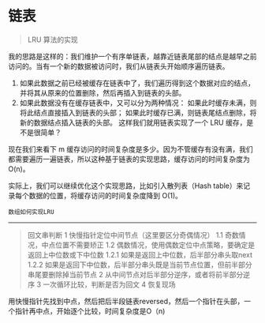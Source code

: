 # 链表 

> LRU 算法的实现

我的思路是这样的：我们维护一个有序单链表，越靠近链表尾部的结点是越早之前访问的。当有一个新的数据被访问时，我们从链表头开始顺序遍历链表。 

1. 如果此数据之前已经被缓存在链表中了，我们遍历得到这个数据对应的结点，并将其从原来的位置删除，然后再插入到链表的头部。 
2. 如果此数据没有在缓存链表中，又可以分为两种情况： 如果此时缓存未满，则将此结点直接插入到链表的头部； 
如果此时缓存已满，则链表尾结点删除，将新的数据结点插入链表的头部。 这样我们就用链表实现了一个 LRU 缓存，是不是很简单？   

现在我们来看下 m 缓存访问的时间复杂度是多少。因为不管缓存有没有满，我们都需要遍历一遍链表，所以这种基于链表的实现思路，缓存访问的时间复杂度为 O(n)。

实际上，我们可以继续优化这个实现思路，比如引入散列表（Hash table）来记录每个数据的位置，将缓存访问的时间复杂度降到 O(1)。

`数组如何实现LRU`
*************************

> 回文串判断
1 快慢指针定位中间节点（这里要区分奇偶情况）
1.1 奇数情况，中点位置不需要矫正
1.2 偶数情况，使用偶数定位中点策略，要确定是返回上中位数或下中位数
1.2.1 如果是返回上中位数，后半部分串头取next
1.2.2 如果是返回下中位数，后半部分串头既是当前节点位置，但前半部分串尾要删除掉当前节点
2 从中间节点对后半部分逆序，或者将前半部分逆序
3 一次循环比较，判断是否为回文
4 恢复现场


用快慢指针先找到中点，然后把后半段链表reversed，然后一个指针在头部，一个指针再中点，开始逐个比较，时间复杂度是O（n)

